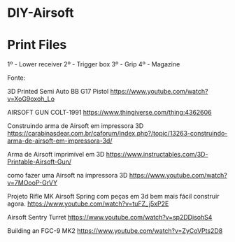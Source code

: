# DIY-Airsoft

# Print Files

1º - Lower receiver
2º - Trigger box
3º - Grip
4º - Magazine


Fonte:

3D Printed Semi Auto BB G17 Pistol
https://www.youtube.com/watch?v=XoG9oxoh_Lo

AIRSOFT GUN COLT-1991
https://www.thingiverse.com/thing:4362606

Construindo arma de Airsoft em impressora 3D
https://carabinasdear.com.br/caforum/index.php?/topic/13263-construindo-arma-de-airsoft-em-impressora-3d/

Arma de Airsoft imprimível em 3D
https://www.instructables.com/3D-Printable-Airsoft-Gun/

como fazer uma Airsoft na impressora 3D
https://www.youtube.com/watch?v=7MOooP-GrVY

Projeto Rifle MK Airsoft Spring com peças em 3d bem mais fácil construir agora.
https://www.youtube.com/watch?v=tuFZ_j5xP2E

Airsoft Sentry Turret
https://www.youtube.com/watch?v=sp2DDisohS4

Building an FGC-9 MK2
https://www.youtube.com/watch?v=ZyCoVPts2D8
